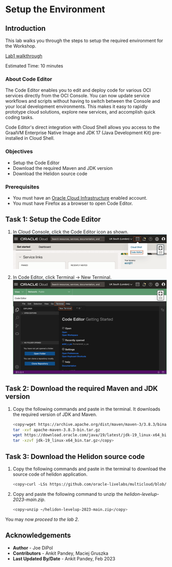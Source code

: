 # Setup the Environment

## Introduction

This lab walks you through the steps to setup the required environment for the Workshop.

[Lab1 walkthrough](videohub:1_far2bboa)

Estimated Time: 10 minutes

### About Code Editor

The Code Editor enables you to edit and deploy code for various OCI services directly from the OCI Console. You can now update service workflows and scripts without having to switch between the Console and your local development environments. This makes it easy to rapidly prototype cloud solutions, explore new services, and accomplish quick coding tasks.

Code Editor's direct integration with Cloud Shell allows you access to the GraalVM Enterprise Native Image and JDK 17 (Java Development Kit) pre-installed in Cloud Shell.


### Objectives
* Setup the Code Editor
* Download the required Maven and JDK version
* Download the Helidon source code

### Prerequisites

* You must have an [Oracle Cloud Infrastructure](https://cloud.oracle.com/en_US/cloud-infrastructure) enabled account.
* You must have Firefox as a browser to open Code Editor.


## Task 1: Setup the Code Editor

1. In Cloud Console, click the Code Editor icon as shown.
    ![Code Editor](images/code-editor.png)

2. In Code Editor, click Terminal -> New Terminal.
    ![Open Terminal](images/open-terminal.png)

## Task 2: Download the required Maven and JDK version

1. Copy the following commands and paste in the terminal. It downloads the required version of JDK and Maven.

    ```bash
    <copy>wget https://archive.apache.org/dist/maven/maven-3/3.8.3/binaries/apache-maven-3.8.3-bin.tar.gz
    tar -xvf apache-maven-3.8.3-bin.tar.gz
    wget https://download.oracle.com/java/19/latest/jdk-19_linux-x64_bin.tar.gz
    tar -xzvf jdk-19_linux-x64_bin.tar.gz</copy>
    ```

## Task 3: Download the Helidon source code

1.  Copy the following commands and paste in the terminal to download the source code of helidon application.

    ```bash
    <copy>curl -LSs https://github.com/oracle-livelabs/multicloud/blob/main/helidon-virtual-thread/setup-environment/code/helidon-levelup-2023-main.zip?raw=true >~/helidon-levelup-2023-main.zip </copy>
    ```
    

2. Copy and paste the following command to unzip the *helidon-levelup-2023-main.zip*.
    ```bash
    <copy>unzip ~/helidon-levelup-2023-main.zip</copy>
    ```

You may now *proceed to the lab 2*.

## Acknowledgements

* **Author** -  Joe DiPol
* **Contributors** - Ankit Pandey, Maciej Gruszka
* **Last Updated By/Date** - Ankit Pandey, Feb 2023
